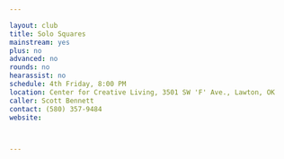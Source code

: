 ```yaml
---

layout: club
title: Solo Squares
mainstream: yes
plus: no
advanced: no
rounds: no
hearassist: no
schedule: 4th Friday, 8:00 PM
location: Center for Creative Living, 3501 SW 'F' Ave., Lawton, OK
caller: Scott Bennett
contact: (580) 357-9484
website: 



---
```


